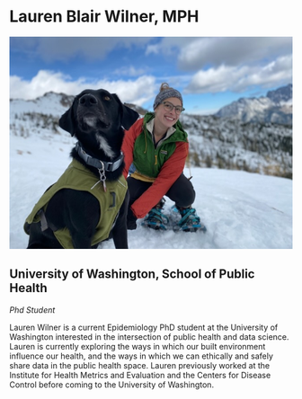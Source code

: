 # Lauren Blair Wilner, MPH

![Image title](_artifacts/lauren.jpeg)
## University of Washington, School of Public Health
*Phd Student* 

<p>
<p>
<p>

Lauren Wilner is a current Epidemiology PhD student at the University of Washington interested in the intersection of public health and data science. Lauren is currently exploring the ways in which our built environment influence our health, and the ways in which we can ethically and safely share data in the public health space. Lauren previously worked at the Institute for Health Metrics and Evaluation and the Centers for Disease Control before coming to the University of Washington. 